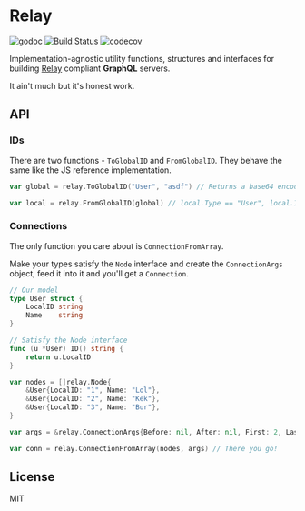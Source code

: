 # Relay

[![godoc](https://img.shields.io/badge/godoc-reference-blue.svg)](https://godoc.org/github.com/oreqizer/go-relay)
[![Build Status](https://travis-ci.org/oreqizer/go-relay.svg?branch=master)](https://travis-ci.org/oreqizer/go-relay)
[![codecov](https://codecov.io/gh/oreqizer/go-relay/branch/master/graph/badge.svg)](https://codecov.io/gh/oreqizer/go-relay)

Implementation-agnostic utility functions, structures and interfaces for building [Relay](https://facebook.github.io/relay/docs/en/graphql-server-specification.html) compliant **GraphQL** servers.

It ain't much but it's honest work.

## API

### IDs

There are two functions - `ToGlobalID` and `FromGlobalID`. They behave the same like the JS reference implementation.

```go
var global = relay.ToGlobalID("User", "asdf") // Returns a base64 encoded string

var local = relay.FromGlobalID(global) // local.Type == "User", local.ID == "asdf"
```

### Connections

The only function you care about is `ConnectionFromArray`.

Make your types satisfy the `Node` interface and create the `ConnectionArgs` object, feed it into it and you'll get a `Connection`.

```go
// Our model
type User struct {
	LocalID string
	Name    string
}

// Satisfy the Node interface
func (u *User) ID() string {
	return u.LocalID
}

var nodes = []relay.Node{
	&User{LocalID: "1", Name: "Lol"},
	&User{LocalID: "2", Name: "Kek"},
	&User{LocalID: "3", Name: "Bur"},
}

var args = &relay.ConnectionArgs{Before: nil, After: nil, First: 2, Last: nil}

var conn = relay.ConnectionFromArray(nodes, args) // There you go!
```

## License

MIT
